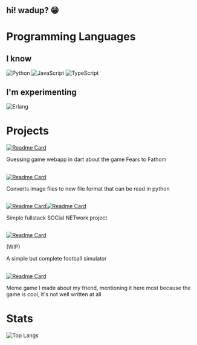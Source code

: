 ## hi! wadup? 😁

# Programming Languages

## I know
![Python](https://img.shields.io/badge/python-3670A0?style=for-the-badge&logo=python&logoColor=ffdd54) 
![JavaScript](https://img.shields.io/badge/javascript-%23323330.svg?style=for-the-badge&logo=javascript&logoColor=%23F7DF1E) 
![TypeScript](https://img.shields.io/badge/typescript-%23007ACC.svg?style=for-the-badge&logo=typescript&logoColor=white) 

## I'm experimenting
![Erlang](https://img.shields.io/badge/Erlang-white.svg?style=for-the-badge&logo=erlang&logoColor=a90533)

# Projects

[![Readme Card](https://github-readme-stats.vercel.app/api/pin/?username=gufl3r&repo=fears_to_know)](https://github.com/gufl3r/fears_to_know)

Guessing game webapp in dart about the game Fears to Fathom
##
[![Readme Card](https://github-readme-stats.vercel.app/api/pin/?username=gufl3r&repo=image-to-pixels)](https://github.com/gufl3r/image-to-pixels)

Converts image files to new file format that can be read in python
##
[![Readme Card](https://github-readme-stats.vercel.app/api/pin/?username=gufl3r&repo=socnet-frontend)](https://github.com/gufl3r/socnet-frontend)[![Readme Card](https://github-readme-stats.vercel.app/api/pin/?username=gufl3r&repo=socnet-backend)](https://github.com/gufl3r/socnet-backend)

Simple fullstack SOCial NETwork project
##
[![Readme Card](https://github-readme-stats.vercel.app/api/pin/?username=gufl3r&repo=football_sim)](https://github.com/gufl3r/football_sim)

(WIP)

A simple but complete football simulator
##
[![Readme Card](https://github-readme-stats.vercel.app/api/pin/?username=gufl3r&repo=fnad)](https://github.com/gufl3r/fnad)

Meme game I made about my friend, mentioning it here most because the game is cool, it's not well written at all
# Stats
![Top Langs](https://github-readme-stats.vercel.app/api/top-langs/?username=gufl3r&langs_count=5)
